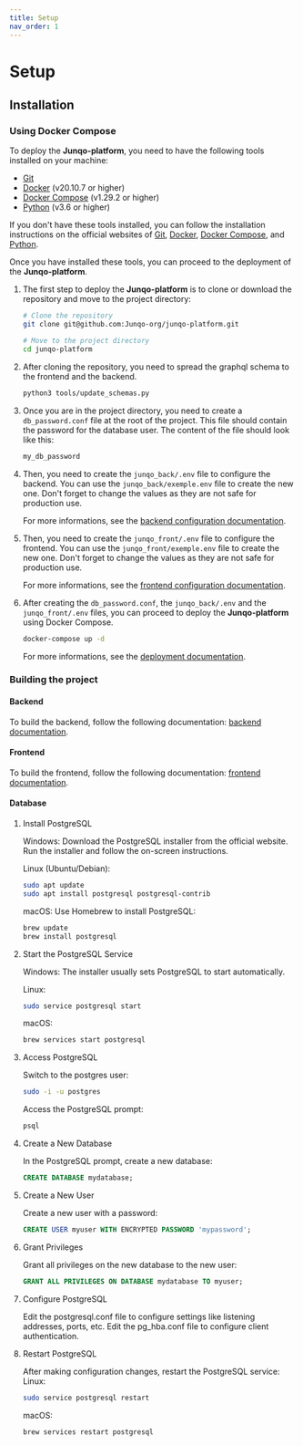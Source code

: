 ```yaml
---
title: Setup
nav_order: 1
---
```


<!-- omit in toc -->
# Setup

## Installation

### Using Docker Compose

To deploy the **Junqo-platform**, you need to have the following tools installed on your machine:

- [Git](https://git-scm.com/)
- [Docker](https://www.docker.com/) (v20.10.7 or higher)
- [Docker Compose](https://docs.docker.com/compose/) (v1.29.2 or higher)
- [Python](https://www.python.org/) (v3.6 or higher)

If you don't have these tools installed, you can follow the installation instructions on the official websites of [Git](https://git-scm.com/), [Docker](https://www.docker.com/), [Docker Compose](https://docs.docker.com/compose/), and [Python](https://www.python.org/).

Once you have installed these tools, you can proceed to the deployment of the **Junqo-platform**.

1. The first step to deploy the **Junqo-platform** is to clone or download the repository and move to the project directory:

    ```bash
    # Clone the repository
    git clone git@github.com:Junqo-org/junqo-platform.git

    # Move to the project directory
    cd junqo-platform
    ```

2. After cloning the repository, you need to spread the graphql schema to the frontend and the backend.

    ```bash
    python3 tools/update_schemas.py
    ```

3. Once you are in the project directory, you need to create a `db_password.conf` file at the root of the project.
    This file should contain the password for the database user.
    The content of the file should look like this:

    ```bash
    my_db_password
    ```

4. Then, you need to create the `junqo_back/.env` file to configure the backend.
    You can use the `junqo_back/exemple.env` file to create the new one.
    Don't forget to change the values as they are not safe for production use.

    For more informations, see the [backend configuration documentation](./backend.md#configuration).

5. Then, you need to create the `junqo_front/.env` file to configure the frontend.
    You can use the `junqo_front/exemple.env` file to create the new one.
    Don't forget to change the values as they are not safe for production use.

    For more informations, see the [frontend configuration documentation](./frontend.md#configuration).

6. After creating the `db_password.conf`, the `junqo_back/.env` and the `junqo_front/.env` files, you can proceed to deploy the **Junqo-platform** using Docker Compose.

    ```bash
    docker-compose up -d
    ```

    For more informations, see the [deployment documentation](./deployment.md).

### Building the project

#### Backend

To build the backend, follow the following documentation: [backend documentation](./backend.md#installation).

#### Frontend

To build the frontend, follow the following documentation: [frontend documentation](./frontend.md#installation).

#### Database

1. Install PostgreSQL

    Windows:
    Download the PostgreSQL installer from the official website.
    Run the installer and follow the on-screen instructions.

    Linux (Ubuntu/Debian):

    ```bash
    sudo apt update
    sudo apt install postgresql postgresql-contrib
    ```

    macOS:
    Use Homebrew to install PostgreSQL:

    ```bash
    brew update
    brew install postgresql
    ```

2. Start the PostgreSQL Service

    Windows:
    The installer usually sets PostgreSQL to start automatically.

    Linux:

    ```bash
    sudo service postgresql start
    ```

    macOS:

    ```bash
    brew services start postgresql
    ```

3. Access PostgreSQL

    Switch to the postgres user:

    ```bash
    sudo -i -u postgres
    ```

    Access the PostgreSQL prompt:

    ```bash
    psql
    ```

4. Create a New Database

    In the PostgreSQL prompt, create a new database:

    ```sql
    CREATE DATABASE mydatabase;
    ```

5. Create a New User

    Create a new user with a password:

    ```sql
    CREATE USER myuser WITH ENCRYPTED PASSWORD 'mypassword';
    ```

6. Grant Privileges

    Grant all privileges on the new database to the new user:

    ```sql
    GRANT ALL PRIVILEGES ON DATABASE mydatabase TO myuser;
    ```

7. Configure PostgreSQL

    Edit the postgresql.conf file to configure settings like listening addresses, ports, etc.
    Edit the pg_hba.conf file to configure client authentication.

8. Restart PostgreSQL

    After making configuration changes, restart the PostgreSQL service:
    Linux:

    ```bash
    sudo service postgresql restart
    ```

    macOS:

    ```bash
    brew services restart postgresql
    ```
